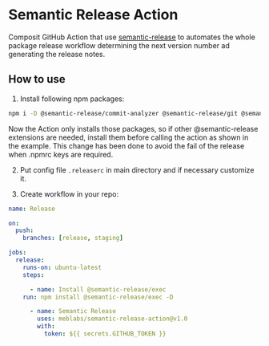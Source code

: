 # Semantic Release Action

Composit GitHub Action that use [semantic-release](https://github.com/semantic-release/semantic-release) to automates the whole package release workflow determining the next version number ad generating the release notes.

## How to use

1. Install following npm packages:

```sh
npm i -D @semantic-release/commit-analyzer @semantic-release/git @semantic-release/github @semantic-release/npm @semantic-release/release-notes-generator conventional-changelog-conventionalcommits
```

Now the Action only installs those packages, so if other @semantic-release extensions are needed, install them before calling the action as shown in the example.
This change has been done to avoid the fail of the release when .npmrc keys are required.

2. Put config file `.releaserc` in main directory and if necessary customize it.

3. Create workflow in your repo:

```yml
name: Release

on:
  push:
    branches: [release, staging]

jobs:
  release:
    runs-on: ubuntu-latest
    steps:

      - name: Install @semantic-release/exec
	run: npm install @semantic-release/exec -D

      - name: Semantic Release
        uses: meblabs/semantic-release-action@v1.0
        with:
          token: ${{ secrets.GITHUB_TOKEN }}

```
